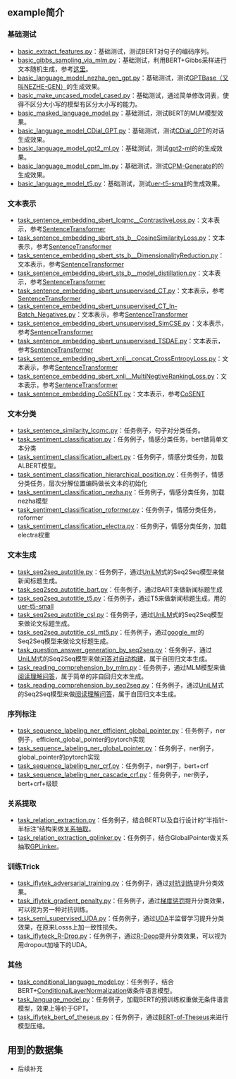 ## example简介
### 基础测试
- [basic_extract_features.py](https://github.com/Tongjilibo/bert4torch/blob/master/examples/basic/basic_extract_features.py)：基础测试，测试BERT对句子的编码序列。
- [basic_gibbs_sampling_via_mlm.py](https://github.com/Tongjilibo/bert4torch/blob/master/examples/basic/basic_gibbs_sampling_via_mlm.py)：基础测试，利用BERT+Gibbs采样进行文本随机生成，参考[这里](https://kexue.fm/archives/8119)。
- [basic_language_model_nezha_gen_gpt.py](https://github.com/Tongjilibo/bert4torch/blob/master/examples/basic/basic_language_model_nezha_gen_gpt.py)：基础测试，测试[GPTBase（又叫NEZHE-GEN）](https://github.com/huawei-noah/Pretrained-Language-Model/tree/master/NEZHA-Gen-TensorFlow)的生成效果。
- [basic_make_uncased_model_cased.py](https://github.com/Tongjilibo/bert4torch/blob/master/examples/basic/basic_make_uncased_model_cased.py)：基础测试，通过简单修改词表，使得不区分大小写的模型有区分大小写的能力。
- [basic_masked_language_model.py](https://github.com/Tongjilibo/bert4torch/blob/master/examples/basic/basic_masked_language_model.py)：基础测试，测试BERT的MLM模型效果。
- [basic_language_model_CDial_GPT.py](https://github.com/Tongjilibo/bert4torch/blob/master/examples/basic/basic_language_model_CDial_GPT.py)：基础测试，测试[CDial_GPT](https://github.com/thu-coai/CDial-GPT)的对话生成效果。
- [basic_language_model_gpt2_ml.py](https://github.com/Tongjilibo/bert4torch/blob/master/examples/basic/basic_language_model_gpt2_ml.py)：基础测试，测试[gpt2-ml](https://github.com/imcaspar/gpt2-ml)的的生成效果。
- [basic_language_model_cpm_lm.py](https://github.com/Tongjilibo/bert4torch/blob/master/examples/basic/basic_language_model_cpm_lm.py)：基础测试，测试[CPM-Generate](https://github.com/TsinghuaAI/CPM-Generate)的的生成效果。
- [basic_language_model_t5.py](https://github.com/Tongjilibo/bert4torch/blob/master/examples/basic/basic_language_model_t5.py)：基础测试，测试[uer-t5-small](https://huggingface.co/uer/t5-small-chinese-cluecorpussmall)的生成效果。

### 文本表示
- [task_sentence_embedding_sbert_lcqmc__ContrastiveLoss.py](https://github.com/Tongjilibo/bert4torch/blob/master/examples/sentence_embedding/task_sentence_embedding_sbert_lcqmc__ContrastiveLoss.py)：文本表示，参考[SentenceTransformer](https://www.sbert.net/index.html)
- [task_sentence_embedding_sbert_sts_b__CosineSimilarityLoss.py](https://github.com/Tongjilibo/bert4torch/blob/master/examples/sentence_embedding/task_sentence_embedding_sbert_sts_b__CosineSimilarityLoss.py)：文本表示，参考[SentenceTransformer](https://www.sbert.net/index.html)
- [task_sentence_embedding_sbert_sts_b__DimensionalityReduction.py](https://github.com/Tongjilibo/bert4torch/blob/master/examples/sentence_embedding/task_sentence_embedding_sbert_sts_b__DimensionalityReduction.py)：文本表示，参考[SentenceTransformer](https://www.sbert.net/index.html)
- [task_sentence_embedding_sbert_sts_b__model_distillation.py](https://github.com/Tongjilibo/bert4torch/blob/master/examples/sentence_embedding/task_sentence_embedding_sbert_sts_b__model_distillation.py)：文本表示，参考[SentenceTransformer](https://www.sbert.net/index.html)
- [task_sentence_embedding_sbert_unsupervised_CT.py](https://github.com/Tongjilibo/bert4torch/blob/master/examples/sentence_embedding/task_sentence_embedding_sbert_unsupervised_CT.py)：文本表示，参考[SentenceTransformer](https://www.sbert.net/index.html)
- [task_sentence_embedding_sbert_unsupervised_CT_In-Batch_Negatives.py](https://github.com/Tongjilibo/bert4torch/blob/master/examples/sentence_embedding/task_sentence_embedding_sbert_unsupervised_CT_In-Batch_Negatives.py)：文本表示，参考[SentenceTransformer](https://www.sbert.net/index.html)
- [task_sentence_embedding_sbert_unsupervised_SimCSE.py](https://github.com/Tongjilibo/bert4torch/blob/master/examples/sentence_embedding/task_sentence_embedding_sbert_unsupervised_SimCSE.py)：文本表示，参考[SentenceTransformer](https://www.sbert.net/index.html)
- [task_sentence_embedding_sbert_unsupervised_TSDAE.py](https://github.com/Tongjilibo/bert4torch/blob/master/examples/sentence_embedding/task_sentence_embedding_sbert_unsupervised_TSDAE.py)：文本表示，参考[SentenceTransformer](https://www.sbert.net/index.html)
- [task_sentence_embedding_sbert_xnli__concat_CrossEntropyLoss.py](https://github.com/Tongjilibo/bert4torch/blob/master/examples/sentence_embedding/task_sentence_embedding_sbert_xnli__concat_CrossEntropyLoss.py)：文本表示，参考[SentenceTransformer](https://www.sbert.net/index.html)
- [task_sentence_embedding_sbert_xnli__MultiNegtiveRankingLoss.py](https://github.com/Tongjilibo/bert4torch/blob/master/examples/sentence_embedding/task_sentence_embedding_sbert_xnli__MultiNegtiveRankingLoss.py)：文本表示，参考[SentenceTransformer](https://www.sbert.net/index.html)
- [task_sentence_embedding_CoSENT.py](https://github.com/Tongjilibo/bert4torch/blob/master/examples/sentence_embedding/task_sentence_embedding_CoSENT.py)：文本表示，参考[CoSENT](https://kexue.fm/archives/8847)

### 文本分类
- [task_sentence_similarity_lcqmc.py](https://github.com/Tongjilibo/bert4torch/blob/master/examples/sentence_classfication/task_sentence_similarity_lcqmc.py)：任务例子，句子对分类任务。
- [task_sentiment_classification.py](https://github.com/Tongjilibo/bert4torch/blob/master/examples/sentence_classfication/task_sentiment_classification.py)：任务例子，情感分类任务，bert做简单文本分类
- [task_sentiment_classification_albert.py](https://github.com/Tongjilibo/bert4torch/blob/master/examples/sentence_classfication/task_sentiment_classification_albert.py)：任务例子，情感分类任务，加载ALBERT模型。
- [task_sentiment_classification_hierarchical_position.py](https://github.com/Tongjilibo/bert4torch/blob/master/examples/sentence_classfication/task_sentiment_classification_hierarchical_position.py)：任务例子，情感分类任务，层次分解位置编码做长文本的初始化
- [task_sentiment_classification_nezha.py](https://github.com/Tongjilibo/bert4torch/blob/master/examples/sentence_classfication/task_sentiment_classification_nezha.py)：任务例子，情感分类任务，加载nezha模型
- [task_sentiment_classification_roformer.py](https://github.com/Tongjilibo/bert4torch/blob/master/examples/sentence_classfication/task_sentiment_classification_roformer.py)：任务例子，情感分类任务，roformer
- [task_sentiment_classification_electra.py](https://github.com/Tongjilibo/bert4torch/blob/master/examples/sentence_classfication/task_sentiment_classification_electra.py)：任务例子，情感分类任务，加载electra权重

### 文本生成
- [task_seq2seq_autotitle.py](https://github.com/Tongjilibo/bert4torch/blob/master/examples/seq2seq/task_seq2seq_autotitle.py)：任务例子，通过[UniLM](https://kexue.fm/archives/6933)式的Seq2Seq模型来做新闻标题生成。
- [task_seq2seq_autotitle_bart.py](https://github.com/Tongjilibo/bert4torch/blob/master/examples/seq2seq/task_seq2seq_autotitle_bart.py)：任务例子，通过BART来做新闻标题生成
- [task_seq2seq_autotitle_t5.py](https://github.com/Tongjilibo/bert4torch/blob/master/examples/seq2seq/task_seq2seq_autotitle_t5.py)：任务例子，通过T5来做新闻标题生成，用的[uer-t5-small](https://huggingface.co/uer/t5-small-chinese-cluecorpussmall)
- [task_seq2seq_autotitle_csl.py](https://github.com/Tongjilibo/bert4torch/blob/master/examples/seq2seq/task_seq2seq_autotitle_csl.py)：任务例子，通过[UniLM](https://kexue.fm/archives/6933)式的Seq2Seq模型来做论文标题生成。
- [task_seq2seq_autotitle_csl_mt5.py](https://github.com/Tongjilibo/bert4torch/blob/master/examples/seq2seq/task_seq2seq_autotitle_csl_mt5.py)：任务例子，通过[google_mt](https://huggingface.co/google/mt5-base)的Seq2Seq模型来做论文标题生成。
- [task_question_answer_generation_by_seq2seq.py](https://github.com/Tongjilibo/bert4torch/blob/master/examples/seq2seq/task_question_answer_generation_by_seq2seq.py)：任务例子，通过[UniLM](https://kexue.fm/archives/6933)式的Seq2Seq模型来做[问答对自动构建](https://kexue.fm/archives/7630)，属于自回归文本生成。
- [task_reading_comprehension_by_mlm.py](https://github.com/Tongjilibo/bert4torch/blob/master/examples/seq2seq/task_reading_comprehension_by_mlm.py)：任务例子，通过MLM模型来做[阅读理解问答](https://kexue.fm/archives/7148)，属于简单的非自回归文本生成。
- [task_reading_comprehension_by_seq2seq.py](https://github.com/Tongjilibo/bert4torch/blob/master/examples/seq2seq/task_reading_comprehension_by_seq2seq.py)：任务例子，通过[UniLM](https://kexue.fm/archives/6933)式的Seq2Seq模型来做[阅读理解问答](https://kexue.fm/archives/7115)，属于自回归文本生成。

### 序列标注
- [task_sequence_labeling_ner_efficient_global_pointer.py](https://github.com/Tongjilibo/bert4torch/blob/master/examples/sequence_labeling/task_sequence_labeling_ner_efficient_global_pointer.py)：任务例子，ner例子，efficient_global_pointer的pytorch实现
- [task_sequence_labeling_ner_global_pointer.py](https://github.com/Tongjilibo/bert4torch/blob/master/examples/sequence_labeling/task_sequence_labeling_ner_global_pointer.py)：任务例子，ner例子，global_pointer的pytorch实现
- [task_sequence_labeling_ner_crf.py](https://github.com/Tongjilibo/bert4torch/blob/master/examples/sequence_labeling/task_sequence_labeling_ner_crf.py)：任务例子，ner例子，bert+crf
- [task_sequence_labeling_ner_cascade_crf.py](https://github.com/Tongjilibo/bert4torch/blob/master/examples/sequence_labeling/task_sequence_labeling_ner_cascade_crf.py)：任务例子，ner例子，bert+crf+级联

### 关系提取
- [task_relation_extraction.py](https://github.com/Tongjilibo/bert4torch/blob/master/examples/relation_extraction/task_relation_extraction.py)：任务例子，结合BERT以及自行设计的“半指针-半标注”结构来做[关系抽取](https://kexue.fm/archives/7161)。
- [task_relation_extraction_gplinker.py](https://github.com/Tongjilibo/bert4torch/blob/master/examples/relation_extraction/task_relation_extraction_gplinker.py)：任务例子，结合GlobalPointer做关系抽取[GPLinker](https://kexue.fm/archives/8888)。

### 训练Trick
- [task_iflytek_adversarial_training.py](https://github.com/Tongjilibo/bert4torch/blob/master/examples/training_trick/task_iflytek_adversarial_training.py)：任务例子，通过[对抗训练](https://kexue.fm/archives/7234)提升分类效果。
- [task_iflytek_gradient_penalty.py](https://github.com/Tongjilibo/bert4torch/blob/master/examples/training_trick/task_iflytek_gradient_penalty.py)：任务例子，通过[梯度惩罚](https://kexue.fm/archives/7234)提升分类效果，可以视为另一种对抗训练。
- [task_semi_supervised_UDA.py](https://github.com/Tongjilibo/bert4torch/blob/master/examples/training_trick/ttask_semi_supervised_UDA.py)：任务例子，通过[UDA](https://arxiv.org/abs/1904.12848)半监督学习提升分类效果，在原来Losss上加一致性损失。
- [task_iflyteck_R-Drop.py](https://github.com/Tongjilibo/bert4torch/blob/master/examples/training_trick/task_iflyteck_R-Drop.py)：任务例子，通过[R-Deop](https://github.com/dropreg/R-Drop)提升分类效果，可以视为用dropout加噪下的UDA。

### 其他
- [task_conditional_language_model.py](https://github.com/Tongjilibo/bert4torch/blob/master/examples/others/task_conditional_language_model.py)：任务例子，结合BERT+[ConditionalLayerNormalization](https://kexue.fm/archives/7124)做条件语言模型。
- [task_language_model.py](https://github.com/Tongjilibo/bert4torch/blob/master/examples/others/task_language_model.py)：任务例子，加载BERT的预训练权重做无条件语言模型，效果上等价于GPT。
- [task_iflytek_bert_of_theseus.py](https://github.com/Tongjilibo/bert4torch/blob/master/examples/others/task_iflytek_bert_of_theseus.py)：任务例子，通过[BERT-of-Theseus](https://kexue.fm/archives/7575)来进行模型压缩。

## 用到的数据集
- 后续补充